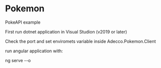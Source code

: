# Pokemon
PokeAPI example

First run dotnet application in Visual Studion (v2019 or later)

Check the port and set enviromets variable inside Adecco.Pokemon.Client

run angular application with: 

ng serve --o
